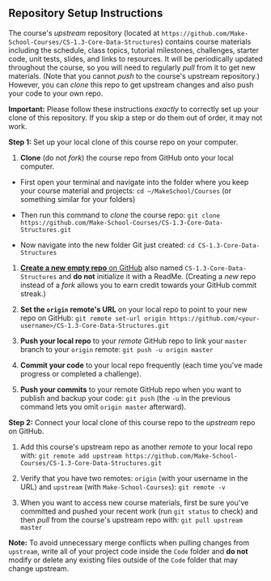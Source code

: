 ## Repository Setup Instructions

The course's *upstream* repository (located at `https://github.com/Make-School-Courses/CS-1.3-Core-Data-Structures`) contains course materials including the schedule, class topics, tutorial milestones, challenges, starter code, unit tests, slides, and links to resources.
It will be periodically updated throughout the course, so you will need to regularly *pull* from it to get new materials.
(Note that you cannot *push* to the course's upstream repository.)
However, you can *clone* this repo to get upstream changes and also push your code to your own repo.

**Important:**
Please follow these instructions *exactly* to correctly set up your clone of this repository. If you skip a step or do them out of order, it may not work.

**Step 1:**
Set up your local clone of this course repo on your computer.

1. **Clone** (do not *fork*) the course repo from GitHub onto your local computer.

  - First open your terminal and navigate into the folder where you keep your course material and projects:
  `cd ~/MakeSchool/Courses` (or something similar for your folders)

  - Then run this command to *clone* the course repo:
  `git clone https://github.com/Make-School-Courses/CS-1.3-Core-Data-Structures.git`

  - Now navigate into the new folder Git just created:
  `cd CS-1.3-Core-Data-Structures`

1. [**Create a new empty repo** on GitHub](https://github.com/new) also named `CS-1.3-Core-Data-Structures` and **do not** initialize it with a ReadMe. (Creating a *new* repo instead of a *fork* allows you to earn credit towards your GitHub commit streak.)

1. **Set the `origin` remote's URL** on your local repo to point to your new repo on GitHub:
`git remote set-url origin https://github.com/<your-username>/CS-1.3-Core-Data-Structures.git`

1. **Push your local repo** to your *remote* GitHub repo to link your `master` branch to your `origin` remote:
`git push -u origin master`

1. **Commit your code** to your local repo frequently (each time you've made progress or completed a challenge).

1. **Push your commits** to your remote GitHub repo when you want to publish and backup your code:
`git push` (the `-u` in the previous command lets you omit `origin master` afterward).

**Step 2:**
Connect your local clone of this course repo to the *upstream* repo on GitHub.

1. Add this course's upstream repo as another *remote* to your local repo with:
`git remote add upstream https://github.com/Make-School-Courses/CS-1.3-Core-Data-Structures.git`

1. Verify that you have two remotes: `origin` (with your username in the URL) and `upstream` (with `Make-School-Courses`):
`git remote -v`

1. When you want to access new course materials, first be sure you've committed and pushed your recent work (run `git status` to check) and then *pull* from the course's upstream repo with:
`git pull upstream master`

**Note:**
To avoid unnecessary merge conflicts when pulling changes from `upstream`, write all of your project code inside the `Code` folder and **do not** modify or delete any existing files outside of the `Code` folder that may change upstream.
